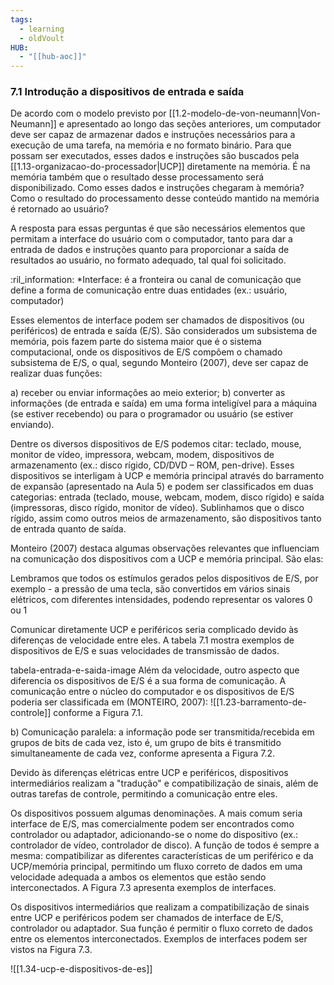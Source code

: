 ```yaml
---
tags:
  - learning
  - oldVoult
HUB:
  - "[[hub-aoc]]"
---
```

### 7.1 Introdução a dispositivos de entrada e saída

De acordo com o modelo previsto por [[1.2-modelo-de-von-neumann|Von-Neumann]] e apresentado ao longo das seções anteriores, um computador deve ser capaz de armazenar dados e instruções necessários para a execução de uma tarefa, na memória e no formato binário. Para que possam ser executados, esses dados e instruções são buscados pela [[1.13-organizacao-do-processador|UCP]]  diretamente na memória. É na memória também que o resultado desse processamento será disponibilizado. Como esses dados e instruções chegaram à memória? Como o resultado do processamento desse conteúdo mantido na memória é retornado ao usuário?

A resposta para essas perguntas é que são necessários elementos que permitam a interface do usuário com o computador, tanto para dar a entrada de dados e instruções quanto para proporcionar a saída de resultados ao usuário, no formato adequado, tal qual foi solicitado.

:ril_information:
 *Interface: é a fronteira ou canal de comunicação que define a forma de comunicação entre duas entidades (ex.: usuário, computador)
 
Esses elementos de interface podem ser chamados de dispositivos (ou periféricos) de entrada e saída (E/S). São considerados um subsistema de memória, pois fazem parte do sistema maior que é o sistema computacional, onde os dispositivos de E/S compõem o chamado subsistema de E/S, o qual, segundo Monteiro (2007), deve ser capaz de realizar duas funções:

a) receber ou enviar informações ao meio exterior;
b) converter as informações (de entrada e saída) em uma forma inteligível para a máquina (se estiver recebendo) ou para o programador ou usuário (se estiver enviando).


Dentre os diversos dispositivos de E/S podemos citar: teclado, mouse, monitor de vídeo, impressora, webcam, modem, dispositivos de armazenamento (ex.: disco rígido, CD/DVD – ROM, pen-drive). Esses dispositivos se interligam à UCP e memória principal através do barramento de expansão (apresentado na Aula 5) e podem ser classificados em duas categorias: entrada (teclado, mouse, webcam, modem, disco rígido) e saída (impressoras, disco rígido, monitor de vídeo). Sublinhamos que o disco rígido, assim como outros meios de armazenamento, são dispositivos tanto de entrada quanto de saída.

Monteiro (2007) destaca algumas observações relevantes que influenciam na comunicação dos dispositivos com a UCP e memória principal. São elas:

Lembramos que todos os estímulos gerados pelos dispositivos de E/S, por exemplo - a pressão de uma tecla, são convertidos em vários sinais elétricos, com diferentes intensidades, podendo representar os valores 0 ou 1

Comunicar diretamente UCP e periféricos seria complicado devido às diferenças de velocidade entre eles. A tabela 7.1 mostra exemplos de dispositivos de E/S e suas velocidades de transmissão de dados.

tabela-entrada-e-saida-image
Além da velocidade, outro aspecto que diferencia os dispositivos de E/S é a sua forma de comunicação. A comunicação entre o núcleo do computador e os dispositivos de E/S poderia ser classificada em (MONTEIRO, 2007):
![[1.23-barramento-de-controle]]
 conforme a Figura 7.1.



b) Comunicação paralela: a informação pode ser transmitida/recebida em grupos de bits de cada vez, isto é, um grupo de bits é transmitido simultaneamente de cada vez, conforme apresenta a Figura 7.2.




Devido às diferenças elétricas entre UCP e periféricos, dispositivos intermediários realizam a "tradução" e compatibilização de sinais, além de outras tarefas de controle, permitindo a comunicação entre eles.

Os dispositivos possuem algumas denominações. A mais comum seria interface de E/S, mas comercialmente podem ser encontrados como controlador ou adaptador, adicionando-se o nome do dispositivo (ex.: controlador de vídeo, controlador de disco). A função de todos é sempre a mesma: compatibilizar as diferentes características de um periférico e da UCP/memória principal, permitindo um fluxo correto de dados em uma velocidade adequada a ambos os elementos que estão sendo interconectados. A Figura 7.3 apresenta exemplos de interfaces.

Os dispositivos intermediários que realizam a compatibilização de sinais entre UCP e periféricos podem ser chamados de interface de E/S, controlador ou adaptador. Sua função é permitir o fluxo correto de dados entre os elementos interconectados. Exemplos de interfaces podem ser vistos na Figura 7.3.


![[1.34-ucp-e-dispositivos-de-es]]